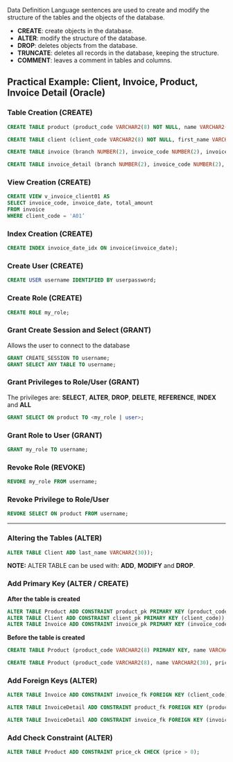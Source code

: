 Data Definition Language sentences are used to create and modify the structure of the tables and the objects of the database.

- **CREATE**: create objects in the database.
- **ALTER**: modify the structure of the database.
- **DROP**: deletes objects from the database.
- **TRUNCATE**: deletes all records in the database, keeping the structure.
- **COMMENT**: leaves a comment in tables and columns.

## Practical Example: Client, Invoice, Product, Invoice Detail (Oracle)

### Table Creation (CREATE)
``` SQL
CREATE TABLE product (product_code VARCHAR2(8) NOT NULL, name VARCHAR2(30) NOT NULL, price NUMBER(8,3));

CREATE TABLE client (client_code VARCHAR2(8) NOT NULL, first_name VARCHAR2(30) NOT NULL);

CREATE TABLE invoice (branch NUMBER(2), invoice_code NUMBER(2), invoice_date TIMESTAMP, payment_method VARCHAR2(3), client_code VARCHAR2(8), total_amount NUMBER(14,2));

CREATE TABLE invoice_detail (branch NUMBER(2), invoice_code NUMBER(2), product_code VARCHAR2(8), quantity NUMBER(8,3) NOT NULL, price NUMBER(8,3), subtotal NUMBER(9,3));
```

### View Creation (CREATE)
``` SQL
CREATE VIEW v_invoice_client01 AS 
SELECT invoice_code, invoice_date, total_amount 
FROM invoice 
WHERE client_code = 'A01’
```

### Index Creation (CREATE)
``` SQL
CREATE INDEX invoice_date_idx ON invoice(invoice_date);
```

### Create User (CREATE)

``` SQL
CREATE USER username IDENTIFIED BY userpassword;
```

### Create Role (CREATE)
``` SQL
CREATE ROLE my_role;
```

### Grant Create Session and Select (GRANT)
Allows the user to connect to the database

``` SQL
GRANT CREATE_SESSION TO username;
GRANT SELECT ANY TABLE TO username;
```

### Grant Privileges to Role/User (GRANT)
The privileges are: **SELECT**, **ALTER**, **DROP**, **DELETE**, **REFERENCE**, **INDEX** and **ALL**
``` SQL
GRANT SELECT ON product TO <my_role | user>;
```

### Grant Role to User (GRANT)
``` SQL
GRANT my_role TO username;
```

### Revoke Role (REVOKE)
``` SQL
REVOKE my_role FROM username;
```

### Revoke Privilege to Role/User
``` SQL
REVOKE SELECT ON product FROM username;
```
---
### Altering the Tables (ALTER)
``` SQL
ALTER TABLE Client ADD last_name VARCHAR2(30));
```

**NOTE:** ALTER TABLE can be used with: **ADD**, **MODIFY** and **DROP**.

### Add Primary Key (ALTER / CREATE)
**After the table is created**
``` SQL
ALTER TABLE Product ADD CONSTRAINT product_pk PRIMARY KEY (product_code));
ALTER TABLE Client ADD CONSTRAINT client_pk PRIMARY KEY (client_code));
ALTER TABLE Invoice ADD CONSTRAINT invoice_pk PRIMARY KEY (invoice_code));
```

**Before the table is created**
``` SQL
CREATE TABLE Product (product_code VARCHAR2(8) PRIMARY KEY, name VARCHAR2(30), price NUMBER(8,3));
```

``` SQL
CREATE TABLE Product (product_code VARCHAR2(8), name VARCHAR2(30), price NUMBER(8,3), CONSTRAINT articulos_pk PRIMARY KEY (codigo_del_articulo));
```

### Add Foreign Keys (ALTER)
``` SQL
ALTER TABLE Invoice ADD CONSTRAINT invoice_fk FOREIGN KEY (client_code) REFERENCES Client(client_code); 

ALTER TABLE InvoiceDetail ADD CONSTRAINT product_fk FOREIGN KEY (product_code) REFERENCES Product(product_code); 

ALTER TABLE InvoiceDetail ADD CONSTRAINT invoice_fk FOREIGN KEY (invoice_code) REFERENCES Invoice(invoice_code);
```

### Add Check Constraint (ALTER)
``` SQL
ALTER TABLE Product ADD CONSTRAINT price_ck CHECK (price > 0);
```
